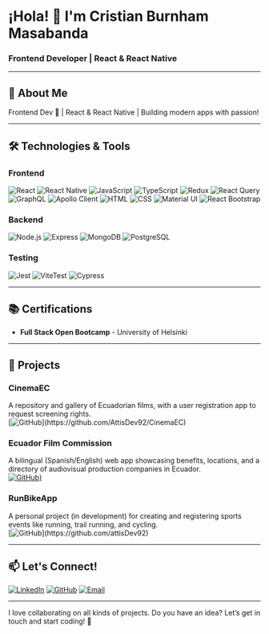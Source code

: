 # ¡Hola! 👋 I'm Cristian Burnham Masabanda  
### Frontend Developer | React & React Native  

---

## 🚀 **About Me**  
Frontend Dev 🚀 | React & React Native | Building modern apps with passion!  

---

## 🛠️ **Technologies & Tools**  

### **Frontend**  
![React](https://img.shields.io/badge/React-61DAFB?style=for-the-badge&logo=react&logoColor=white)
![React Native](https://img.shields.io/badge/React_Native-61DAFB?style=for-the-badge&logo=react&logoColor=white)
![JavaScript](https://img.shields.io/badge/JavaScript-F7DF1E?style=for-the-badge&logo=javascript&logoColor=black)
![TypeScript](https://img.shields.io/badge/TypeScript-3178C6?style=for-the-badge&logo=typescript&logoColor=white)
![Redux](https://img.shields.io/badge/Redux-764ABC?style=for-the-badge&logo=redux&logoColor=white)
![React Query](https://img.shields.io/badge/React_Query-FF4154?style=for-the-badge&logo=react-query&logoColor=white)
![GraphQL](https://img.shields.io/badge/GraphQL-E10098?style=for-the-badge&logo=graphql&logoColor=white)
![Apollo Client](https://img.shields.io/badge/Apollo_Client-311C87?style=for-the-badge&logo=apollo-graphql&logoColor=white)
![HTML](https://img.shields.io/badge/HTML-E34F26?style=for-the-badge&logo=html5&logoColor=white)
![CSS](https://img.shields.io/badge/CSS-1572B6?style=for-the-badge&logo=css3&logoColor=white)
![Material UI](https://img.shields.io/badge/Material_UI-0081CB?style=for-the-badge&logo=mui&logoColor=white)
![React Bootstrap](https://img.shields.io/badge/React_Bootstrap-563D7C?style=for-the-badge&logo=bootstrap&logoColor=white)

### **Backend**  
![Node.js](https://img.shields.io/badge/Node.js-339933?style=for-the-badge&logo=node.js&logoColor=white)
![Express](https://img.shields.io/badge/Express-000000?style=for-the-badge&logo=express&logoColor=white)
![MongoDB](https://img.shields.io/badge/MongoDB-47A248?style=for-the-badge&logo=mongodb&logoColor=white)
![PostgreSQL](https://img.shields.io/badge/PostgreSQL-4169E1?style=for-the-badge&logo=postgresql&logoColor=white)

### **Testing**  
![Jest](https://img.shields.io/badge/Jest-C21325?style=for-the-badge&logo=jest&logoColor=white)
![ViteTest](https://img.shields.io/badge/Vitest-6E4A7E?style=for-the-badge&logo=vitest&logoColor=white)
![Cypress](https://img.shields.io/badge/Cypress-17202C?style=for-the-badge&logo=cypress&logoColor=white)

---

## 📚 **Certifications**  
- **Full Stack Open Bootcamp** - University of Helsinki  

---

## 🌟 **Projects**  

### **CinemaEC**  
A repository and gallery of Ecuadorian films, with a user registration app to request screening rights.  
[![GitHub](https://img.shields.io/badge/GitHub-181717?style=for-the-badge&logo=github&logoColor=white](https://github.com/attisDev92/cinemaec))](https://github.com/AttisDev92/CinemaEC)  

### **Ecuador Film Commission**  
A bilingual (Spanish/English) web app showcasing benefits, locations, and a directory of audiovisual production companies in Ecuador.  
[![GitHub](https://img.shields.io/badge/GitHub-181717?style=for-the-badge&logo=github&logoColor=white]https://github.com/attisDev92/Film_Commission_EC))](https://github.com/AttisDev92/Ecuador-Film-Commission)  

### **RunBikeApp**  
A personal project (in development) for creating and registering sports events like running, trail running, and cycling.  
[![GitHub](https://img.shields.io/badge/GitHub-181717?style=for-the-badge&logo=github&logoColor=white](https://github.com/attisDev92))](https://github.com/attisDev92)  

---

## 📫 **Let's Connect!**  
[![LinkedIn](https://img.shields.io/badge/LinkedIn-0A66C2?style=for-the-badge&logo=linkedin&logoColor=white)](https://www.linkedin.com/in/burnhamchristian92/)
[![GitHub](https://img.shields.io/badge/GitHub-181717?style=for-the-badge&logo=github&logoColor=white)](https://github.com/AttisDev92)
[![Email](https://img.shields.io/badge/Email-D14836?style=for-the-badge&logo=gmail&logoColor=white)](mailto:attis.alejandro@gmail.com)

---

I love collaborating on all kinds of projects. Do you have an idea? Let’s get in touch and start coding! 🚀 
